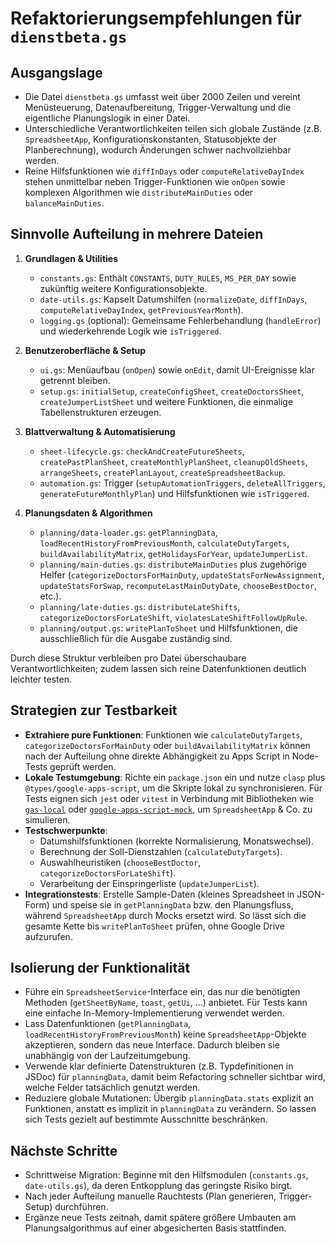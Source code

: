 # Refaktorierungsempfehlungen für `dienstbeta.gs`

## Ausgangslage
- Die Datei `dienstbeta.gs` umfasst weit über 2000 Zeilen und vereint Menüsteuerung, Datenaufbereitung, Trigger-Verwaltung und die eigentliche Planungslogik in einer Datei.
- Unterschiedliche Verantwortlichkeiten teilen sich globale Zustände (z.B. `SpreadsheetApp`, Konfigurationskonstanten, Statusobjekte der Planberechnung), wodurch Änderungen schwer nachvollziehbar werden.
- Reine Hilfsfunktionen wie `diffInDays` oder `computeRelativeDayIndex` stehen unmittelbar neben Trigger-Funktionen wie `onOpen` sowie komplexen Algorithmen wie `distributeMainDuties` oder `balanceMainDuties`.

## Sinnvolle Aufteilung in mehrere Dateien
1. **Grundlagen & Utilities**
   - `constants.gs`: Enthält `CONSTANTS`, `DUTY_RULES`, `MS_PER_DAY` sowie zukünftig weitere Konfigurationsobjekte.
   - `date-utils.gs`: Kapselt Datumshilfen (`normalizeDate`, `diffInDays`, `computeRelativeDayIndex`, `getPreviousYearMonth`).
   - `logging.gs` (optional): Gemeinsame Fehlerbehandlung (`handleError`) und wiederkehrende Logik wie `isTriggered`.

2. **Benutzeroberfläche & Setup**
   - `ui.gs`: Menüaufbau (`onOpen`) sowie `onEdit`, damit UI-Ereignisse klar getrennt bleiben.
   - `setup.gs`: `initialSetup`, `createConfigSheet`, `createDoctorsSheet`, `createJumperListSheet` und weitere Funktionen, die einmalige Tabellenstrukturen erzeugen.

3. **Blattverwaltung & Automatisierung**
   - `sheet-lifecycle.gs`: `checkAndCreateFutureSheets`, `createPastPlanSheet`, `createMonthlyPlanSheet`, `cleanupOldSheets`, `arrangeSheets`, `createPlanLayout`, `createSpreadsheetBackup`.
   - `automation.gs`: Trigger (`setupAutomationTriggers`, `deleteAllTriggers`, `generateFutureMonthlyPlan`) und Hilfsfunktionen wie `isTriggered`.

4. **Planungsdaten & Algorithmen**
   - `planning/data-loader.gs`: `getPlanningData`, `loadRecentHistoryFromPreviousMonth`, `calculateDutyTargets`, `buildAvailabilityMatrix`, `getHolidaysForYear`, `updateJumperList`.
   - `planning/main-duties.gs`: `distributeMainDuties` plus zugehörige Helfer (`categorizeDoctorsForMainDuty`, `updateStatsForNewAssignment`, `updateStatsForSwap`, `recomputeLastMainDutyDate`, `chooseBestDoctor`, etc.).
   - `planning/late-duties.gs`: `distributeLateShifts`, `categorizeDoctorsForLateShift`, `violatesLateShiftFollowUpRule`.
   - `planning/output.gs`: `writePlanToSheet` und Hilfsfunktionen, die ausschließlich für die Ausgabe zuständig sind.

Durch diese Struktur verbleiben pro Datei überschaubare Verantwortlichkeiten; zudem lassen sich reine Datenfunktionen deutlich leichter testen.

## Strategien zur Testbarkeit
- **Extrahiere pure Funktionen**: Funktionen wie `calculateDutyTargets`, `categorizeDoctorsForMainDuty` oder `buildAvailabilityMatrix` können nach der Aufteilung ohne direkte Abhängigkeit zu Apps Script in Node-Tests geprüft werden.
- **Lokale Testumgebung**: Richte ein `package.json` ein und nutze `clasp` plus `@types/google-apps-script`, um die Skripte lokal zu synchronisieren. Für Tests eignen sich `jest` oder `vitest` in Verbindung mit Bibliotheken wie [`gas-local`](https://github.com/google/clasp/tree/master/packages/gas-local) oder [`google-apps-script-mock`](https://github.com/PopGoesTheWza/google-apps-script-mock), um `SpreadsheetApp` & Co. zu simulieren.
- **Testschwerpunkte**:
  - Datumshilfsfunktionen (korrekte Normalisierung, Monatswechsel).
  - Berechnung der Soll-Dienstzahlen (`calculateDutyTargets`).
  - Auswahlheuristiken (`chooseBestDoctor`, `categorizeDoctorsForLateShift`).
  - Verarbeitung der Einspringerliste (`updateJumperList`).
- **Integrationstests**: Erstelle Sample-Daten (kleines Spreadsheet in JSON-Form) und speise sie in `getPlanningData` bzw. den Planungsfluss, während `SpreadsheetApp` durch Mocks ersetzt wird. So lässt sich die gesamte Kette bis `writePlanToSheet` prüfen, ohne Google Drive aufzurufen.

## Isolierung der Funktionalität
- Führe ein `SpreadsheetService`-Interface ein, das nur die benötigten Methoden (`getSheetByName`, `toast`, `getUi`, …) anbietet. Für Tests kann eine einfache In-Memory-Implementierung verwendet werden.
- Lass Datenfunktionen (`getPlanningData`, `loadRecentHistoryFromPreviousMonth`) keine `SpreadsheetApp`-Objekte akzeptieren, sondern das neue Interface. Dadurch bleiben sie unabhängig von der Laufzeitumgebung.
- Verwende klar definierte Datenstrukturen (z.B. Typdefinitionen in JSDoc) für `planningData`, damit beim Refactoring schneller sichtbar wird, welche Felder tatsächlich genutzt werden.
- Reduziere globale Mutationen: Übergib `planningData.stats` explizit an Funktionen, anstatt es implizit in `planningData` zu verändern. So lassen sich Tests gezielt auf bestimmte Ausschnitte beschränken.

## Nächste Schritte
- Schrittweise Migration: Beginne mit den Hilfsmodulen (`constants.gs`, `date-utils.gs`), da deren Entkopplung das geringste Risiko birgt.
- Nach jeder Aufteilung manuelle Rauchtests (Plan generieren, Trigger-Setup) durchführen.
- Ergänze neue Tests zeitnah, damit spätere größere Umbauten am Planungsalgorithmus auf einer abgesicherten Basis stattfinden.
